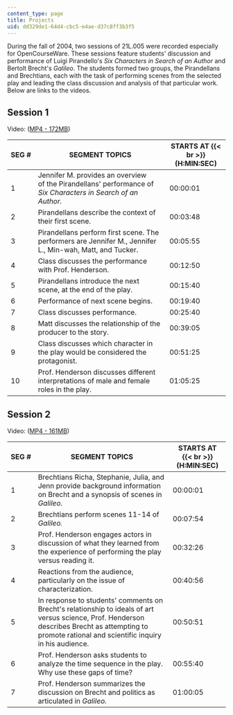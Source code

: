 ```yaml
---
content_type: page
title: Projects
uid: dd329de1-64d4-cbc5-e4ae-d37c8ff3b3f5
---
```


During the fall of 2004, two sessions of 21L.005 were recorded especially for OpenCourseWare. These sessions feature students' discussion and performance of Luigi Pirandello's _Six Characters in Search of an Author_ and Bertolt Brecht's _Galileo_. The students formed two groups, the Pirandellans and Brechtians, each with the task of performing scenes from the selected play and leading the class discussion and analysis of that particular work. Below are links to the videos.

Session 1
---------

Video: ([MP4 - 172MB](https://archive.org/download/MIT21L.005F04/ocw-21l.005-15nov2004-220k.mp4))

| SEG # | SEGMENT TOPICS | STARTS AT  {{< br >}}(H:MIN:SEC) |
| --- | --- | --- |
| 1 | Jennifer M. provides an overview of the Pirandellans' performance of _Six Characters in Search of an Author._ | 00:00:01 |
| 2 | Pirandellans describe the context of their first scene. | 00:03:48 |
| 3 | Pirandellans perform first scene. The performers are Jennifer M., Jennifer L., Min-wah, Matt, and Tucker. | 00:05:55 |
| 4 | Class discusses the performance with Prof. Henderson. | 00:12:50 |
| 5 | Pirandellans introduce the next scene, at the end of the play. | 00:15:40 |
| 6 | Performance of next scene begins. | 00:19:40 |
| 7 | Class discusses performance. | 00:25:40 |
| 8 | Matt discusses the relationship of the producer to the story. | 00:39:05 |
| 9 | Class discusses which character in the play would be considered the protagonist. | 00:51:25 |
| 10 | Prof. Henderson discusses different interpretations of male and female roles in the play. | 01:05:25 

Session 2
---------

Video: ([MP4 - 161MB](https://archive.org/download/MIT21L.005F04/ocw-21l.005-22nov2004-220k.mp4))

| SEG # | SEGMENT TOPICS | STARTS AT  {{< br >}}(H:MIN:SEC) |
| --- | --- | --- |
| 1 | Brechtians Richa, Stephanie, Julia, and Jenn provide background information on Brecht and a synopsis of scenes in _Galileo._ | 00:00:01 |
| 2 | Brechtians perform scenes 11-14 of _Galileo._ | 00:07:54 |
| 3 | Prof. Henderson engages actors in discussion of what they learned from the experience of performing the play versus reading it. | 00:32:26 |
| 4 | Reactions from the audience, particularly on the issue of characterization. | 00:40:56 |
| 5 | In response to students' comments on Brecht's relationship to ideals of art versus science, Prof. Henderson describes Brecht as attempting to promote rational and scientific inquiry in his audience. | 00:50:51 |
| 6 | Prof. Henderson asks students to analyze the time sequence in the play. Why use these gaps of time? | 00:55:40 |
| 7 | Prof. Henderson summarizes the discussion on Brecht and politics as articulated in _Galileo._ | 01:00:05